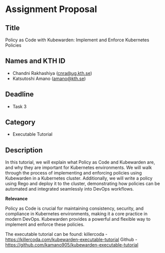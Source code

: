 # Assignment Proposal
## Title
Policy as Code with Kubewarden: Implement and Enforce Kubernetes Policies
## Names and KTH ID
- Chandni Rakhashiya (cnra@ug.kth.se)
- Katsutoshi Amano (amano@kth.se)
## Deadline
- Task 3
## Category
- Executable Tutorial
## Description
In this tutorial, we will explain what Policy as Code and Kubewarden are, and why they are important for Kubernetes environments. We will walk through the process of implementing and enforcing policies using Kubewarden in a Kubernetes cluster. Additionally, we will write a policy using Rego and deploy it to the cluster, demonstrating how policies can be automated and integrated seamlessly into DevOps workflows.


 **Relevance**


Policy as Code is crucial for maintaining consistency, security, and compliance in Kubernetes environments, making it a core practice in modern DevOps. Kubewarden provides a powerful and flexible way to implement and enforce these policies. 

The executable tutorial can be found:
killercoda - https://killercoda.com/kubewarden-executable-tutorial
Github - https://github.com/kamano905/kubewarden-executable-tutorial
